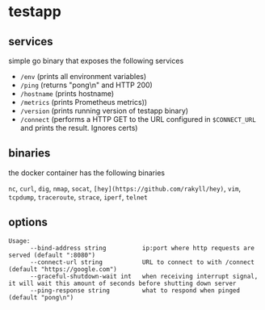 # testapp

## services

simple go binary that exposes the following services

* `/env`  (prints all environment variables)
* `/ping` (returns "pong\n" and HTTP 200)
* `/hostname` (prints hostname)
* `/metrics` (prints Prometheus metrics)) 
* `/version` (prints running version of testapp binary) 
* `/connect` (performs a HTTP GET to the URL configured in `$CONNECT_URL` and prints the result. Ignores certs)

## binaries
the docker container has the following binaries

`nc`, `curl`, `dig`, `nmap`, `socat`, `[hey](https://github.com/rakyll/hey)`, `vim`, `tcpdump`, `traceroute`, `strace`, `iperf`, `telnet`

## options
```
Usage:
      --bind-address string          ip:port where http requests are served (default ":8080")
      --connect-url string           URL to connect to with /connect (default "https://google.com")
      --graceful-shutdown-wait int   when receiving interrupt signal, it will wait this amount of seconds before shutting down server
      --ping-response string         what to respond when pinged (default "pong\n")
```
